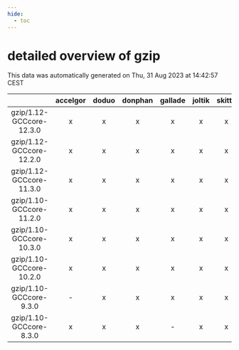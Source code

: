 ```yaml
---
hide:
  - toc
---
```


detailed overview of gzip
=========================


This data was automatically generated on Thu, 31 Aug 2023 at 14:42:57 CEST  

| |accelgor|doduo|donphan|gallade|joltik|skitty|swalot|victini|
| :---: | :---: | :---: | :---: | :---: | :---: | :---: | :---: | :---: |
|gzip/1.12-GCCcore-12.3.0|x|x|x|x|x|x|x|x|
|gzip/1.12-GCCcore-12.2.0|x|x|x|x|x|x|x|x|
|gzip/1.12-GCCcore-11.3.0|x|x|x|x|x|x|x|x|
|gzip/1.10-GCCcore-11.2.0|x|x|x|x|x|x|x|x|
|gzip/1.10-GCCcore-10.3.0|x|x|x|x|x|x|x|x|
|gzip/1.10-GCCcore-10.2.0|x|x|x|x|x|x|x|x|
|gzip/1.10-GCCcore-9.3.0|-|x|x|x|x|x|x|x|
|gzip/1.10-GCCcore-8.3.0|x|x|x|-|x|x|-|x|

